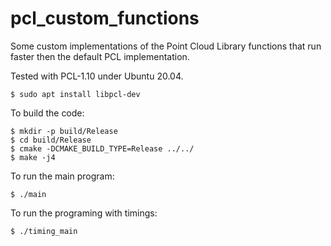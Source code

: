 # pcl_custom_functions
Some custom implementations of the Point Cloud Library functions that run faster then the default PCL implementation.

Tested with PCL-1.10 under Ubuntu 20.04.
```
$ sudo apt install libpcl-dev
```

To build the code: 
```
$ mkdir -p build/Release
$ cd build/Release
$ cmake -DCMAKE_BUILD_TYPE=Release ../../
$ make -j4
```

To run the main program: 
```
$ ./main
```
To run the programing with timings:
```
$ ./timing_main
```


